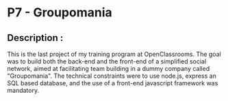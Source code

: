 # P7 - Groupomania

## Description :

This is the last project of my training program at OpenClassrooms. The goal was to build both the back-end and the front-end of a simplified social network, aimed at facilitating team building in a dummy company called "Groupomania".
The technical constraints were to use node.js, express an SQL based database, and the use of a front-end javascript framework was mandatory.

